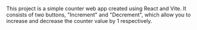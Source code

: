 This project is a simple counter web app created using React and Vite. It consists of two buttons, "Increment" and "Decrement", which allow you to increase and decrease the counter value by 1 respectively.
